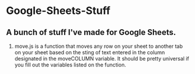 # Google-Sheets-Stuff
A bunch of stuff I've made for Google Sheets.
---

1. move.js is a function that moves any row on your sheet to another tab on your sheet based on the sting of text entered in the column designated in the moveCOLUMN variable. It should be pretty universal if you fill out the variables listed on the function.
